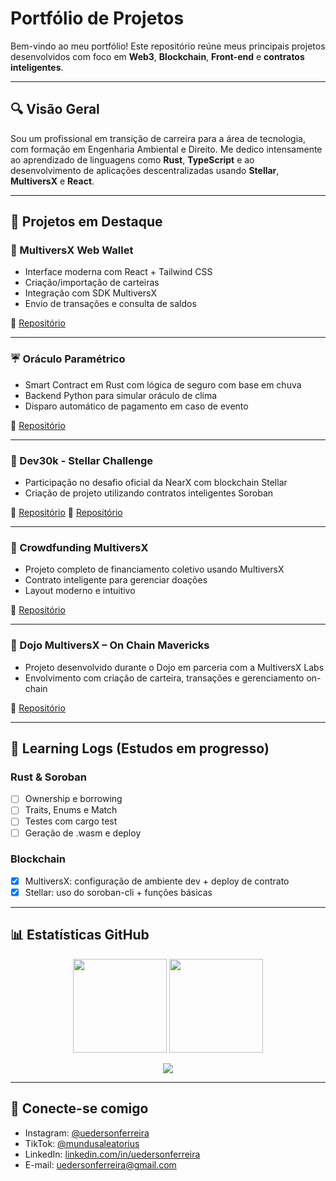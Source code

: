 # Portfólio de Projetos

Bem-vindo ao meu portfólio! Este repositório reúne meus principais projetos desenvolvidos com foco em **Web3**, **Blockchain**, **Front-end** e **contratos inteligentes**.

---

## 🔍 Visão Geral

Sou um profissional em transição de carreira para a área de tecnologia, com formação em Engenharia Ambiental e Direito. Me dedico intensamente ao aprendizado de linguagens como **Rust**, **TypeScript** e ao desenvolvimento de aplicações descentralizadas usando **Stellar**, **MultiversX** e **React**.

---

## 🔹 Projetos em Destaque

### 🔐 MultiversX Web Wallet
- Interface moderna com React + Tailwind CSS
- Criação/importação de carteiras
- Integração com SDK MultiversX
- Envio de transações e consulta de saldos

🔗 [Repositório](https://github.com/uederson-ferreira/multiversx-web-wallet)

---

### ☔ Oráculo Paramétrico
- Smart Contract em Rust com lógica de seguro com base em chuva
- Backend Python para simular oráculo de clima
- Disparo automático de pagamento em caso de evento

🔗 [Repositório](https://github.com/uederson-ferreira/degensentinels-oraculo)

---

### 💫 Dev30k - Stellar Challenge
- Participação no desafio oficial da NearX com blockchain Stellar
- Criação de projeto utilizando contratos inteligentes Soroban

🔗 [Repositório](https://github.com/uederson-ferreira/dev30k)
🔗 [Repositório](https://github.com/uederson-ferreira/nrxschool-stellar-bootcamp-dev30k)

---

### 🚀 Crowdfunding MultiversX
- Projeto completo de financiamento coletivo usando MultiversX
- Contrato inteligente para gerenciar doações
- Layout moderno e intuitivo

🔗 [Repositório](https://github.com/uederson-ferreira/Crowdfunding-MultiversX)

---

### 🧪 Dojo MultiversX – On Chain Mavericks
- Projeto desenvolvido durante o Dojo em parceria com a MultiversX Labs
- Envolvimento com criação de carteira, transações e gerenciamento on-chain

🔗 [Repositório](https://github.com/uederson-ferreira/dojo-multiversx-on-chain-mavericks)

---

## 🔄 Learning Logs (Estudos em progresso)

### Rust & Soroban
- [ ] Ownership e borrowing
- [ ] Traits, Enums e Match
- [ ] Testes com cargo test
- [ ] Geração de .wasm e deploy

### Blockchain
- [x] MultiversX: configuração de ambiente dev + deploy de contrato
- [x] Stellar: uso do soroban-cli + funções básicas

---

## 📊 Estatísticas GitHub

<p align="center">
  <img src="https://github-readme-stats.vercel.app/api?username=uederson-ferreira&show_icons=true&theme=tokyonight" height="150" />
  <img src="https://github-readme-stats.vercel.app/api/top-langs/?username=uederson-ferreira&layout=compact&theme=tokyonight" height="150" />
</p>

<p align="center">
  <img src="https://github-profile-trophy.vercel.app/?username=uederson-ferreira&theme=onedark" />
</p>

---

## 🚴 Conecte-se comigo

- Instagram: [@uedersonferreira](https://www.instagram.com/uedersonferreira)
- TikTok: [@mundusaleatorius](https://www.tiktok.com/@mundusaleatorius)
- LinkedIn: [linkedin.com/in/uedersonferreira](https://www.linkedin.com/in/uedersonferreira)
- E-mail: uedersonferreira@gmail.com

